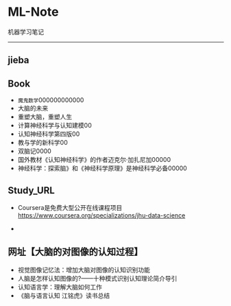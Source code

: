 # ML-Note
机器学习笔记

----------------
jieba
----------------
## Book
+ `魔鬼数学`000000000000
+ 大脑的未来
+ 重塑大脑，重塑人生
+ 计算神经科学与认知建模00
+ 认知神经科学第四版00
+ 教与学的新科学00
+ 双脑记0000
+ 国外教材《认知神经科学》的作者迈克尔·加扎尼加00000
+ 神经科学：探索脑》和《神经科学原理》是神经科学必备00000



## Study_URL
+ Coursera是免费大型公开在线课程项目  https://www.coursera.org/specializations/jhu-data-science

+



## 网址【大脑的对图像的认知过程】
+ 视觉图像记忆法：增加大脑对图像的认知识别功能
+ 人脑是怎样认知图像的?——十种模式识别认知理论简介导引
+ 认知语言学：理解大脑如何工作
+ 《脑与语言认知 江铭虎》读书总结
